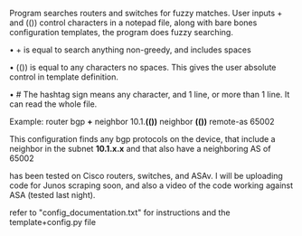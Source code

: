 Program searches routers and switches for fuzzy matches.
User inputs  +   and   (())   control characters in a notepad file, along with bare bones configuration templates, the program does fuzzy searching. 


•	+ is equal to search anything non-greedy,  and includes spaces



•	(())  is equal to any characters no spaces. This gives the user absolute control in template definition.

•	#   The hashtag sign means any character, and 1 line, or more than 1 line. It can read the whole file.

Example:
router bgp **+**
neighbor 10.1.**(())**
neighbor **(())** remote-as 65002

This configuration finds any bgp protocols on the device, that include a neighbor in the subnet **10.1.x.x**  and that
also have a neighboring AS of 65002


has been tested on Cisco routers, switches, and ASAv. I will be uploading code for Junos scraping soon, and also a video of the code working against ASA (tested last night).


refer to "config_documentation.txt"   for instructions
and the template+config.py file


